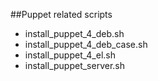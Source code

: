 ##Puppet related scripts

* install_puppet_4_deb.sh
* install_puppet_4_deb_case.sh
* install_puppet_4_el.sh
* install_puppet_server.sh
